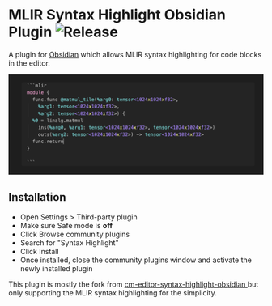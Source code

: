 # MLIR Syntax Highlight Obsidian Plugin ![Release](https://github.com/Lewuathe/obsidian-mlir-syntax-highlight/actions/workflows/release.yml/badge.svg)

A plugin for [Obsidian](https://obsidian.md) which allows MLIR syntax highlighting for code blocks in the editor.

![Screenshot](./screenshot.png)

## Installation

- Open Settings > Third-party plugin
- Make sure Safe mode is **off**
- Click Browse community plugins
- Search for "Syntax Highlight"
- Click Install
- Once installed, close the community plugins window and activate the newly installed plugin

This plugin is mostly the fork from [cm-editor-syntax-highlight-obsidian
](https://github.com/deathau/cm-editor-syntax-highlight-obsidian) but only supporting the MLIR syntax highlighting for the simplicity. 